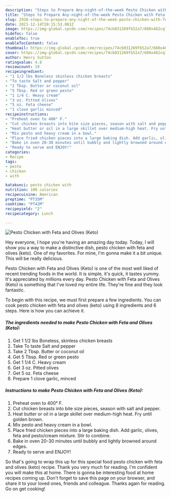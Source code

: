 ```yaml
---
description: "Steps to Prepare Any-night-of-the-week Pesto Chicken with Feta and Olives (Keto)"
title: "Steps to Prepare Any-night-of-the-week Pesto Chicken with Feta and Olives (Keto)"
slug: 2938-steps-to-prepare-any-night-of-the-week-pesto-chicken-with-feta-and-olives-keto
date: 2021-12-14T20:15:53.081Z
image: https://img-global.cpcdn.com/recipes/74cb031269fb52a7/680x482cq70/pesto-chicken-with-feta-and-olives-keto-recipe-main-photo.jpg
hideToc: false
enableToc: true
enableTocContent: false
thumbnail: https://img-global.cpcdn.com/recipes/74cb031269fb52a7/680x482cq70/pesto-chicken-with-feta-and-olives-keto-recipe-main-photo.jpg
cover: https://img-global.cpcdn.com/recipes/74cb031269fb52a7/680x482cq70/pesto-chicken-with-feta-and-olives-keto-recipe-main-photo.jpg
author: Henry Sutton
ratingvalue: 4.8
reviewcount: 19
recipeingredient:
- "1 1/2 lbs Boneless skinless chicken breasts"
- "To taste Salt and pepper"
- "2 Tbsp. Butter or coconut oil"
- "5 Tbsp. Red or green pesto"
- "1 1/4 C. Heavy cream"
- "3 oz. Pitted olives"
- "5 oz. Feta cheese"
- "1 clove garlic minced"
recipeinstructions:
- "Preheat oven to 400° F."
- "Cut chicken breasts into bite size pieces, season with salt and pepper."
- "Heat butter or oil in a large skillet over medium-high heat. Fry until golden brown."
- "Mix pesto and heavy cream in a bowl."
- "Place fried chicken pieces into a large baking dish. Add garlic, olives, feta and pesto/cream mixture. Stir to combine."
- "Bake in oven 20-30 minutes until bubbly and lightly browned around edges."
- "Ready to serve and ENJOY!"
categories:
- Recipe
tags:
- pesto
- chicken
- with

katakunci: pesto chicken with 
nutrition: 100 calories
recipecuisine: American
preptime: "PT35M"
cooktime: "PT42M"
recipeyield: "2"
recipecategory: Lunch

---
```



![Pesto Chicken with Feta and Olives (Keto)](https://img-global.cpcdn.com/recipes/74cb031269fb52a7/680x482cq70/pesto-chicken-with-feta-and-olives-keto-recipe-main-photo.jpg)

Hey everyone, I hope you're having an amazing day today. Today, I will show you a way to make a distinctive dish, pesto chicken with feta and olives (keto). One of my favorites. For mine, I'm gonna make it a bit unique. This will be really delicious.



Pesto Chicken with Feta and Olives (Keto) is one of the most well liked of recent trending foods in the world. It is simple, it's quick, it tastes yummy. It's appreciated by millions every day. Pesto Chicken with Feta and Olives (Keto) is something that I've loved my entire life. They're fine and they look fantastic.


To begin with this recipe, we must first prepare a few ingredients. You can cook pesto chicken with feta and olives (keto) using 8 ingredients and 6 steps. Here is how you can achieve it.

<!--inarticleads1-->

##### The ingredients needed to make Pesto Chicken with Feta and Olives (Keto):

1. Get 1 1/2 lbs Boneless, skinless chicken breasts
1. Take To taste Salt and pepper
1. Take 2 Tbsp. Butter or coconut oil
1. Get 5 Tbsp. Red or green pesto
1. Get 1 1/4 C. Heavy cream
1. Get 3 oz. Pitted olives
1. Get 5 oz. Feta cheese
1. Prepare 1 clove garlic, minced




<!--inarticleads2-->

##### Instructions to make Pesto Chicken with Feta and Olives (Keto):

1. Preheat oven to 400° F.
1. Cut chicken breasts into bite size pieces, season with salt and pepper.
1. Heat butter or oil in a large skillet over medium-high heat. Fry until golden brown.
1. Mix pesto and heavy cream in a bowl.
1. Place fried chicken pieces into a large baking dish. Add garlic, olives, feta and pesto/cream mixture. Stir to combine.
1. Bake in oven 20-30 minutes until bubbly and lightly browned around edges.
1. Ready to serve and ENJOY!



So that's going to wrap this up for this special food pesto chicken with feta and olives (keto) recipe. Thank you very much for reading. I'm confident you will make this at home. There is gonna be interesting food at home recipes coming up. Don't forget to save this page on your browser, and share it to your loved ones, friends and colleague. Thanks again for reading. Go on get cooking!
